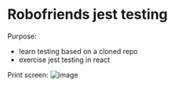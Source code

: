 # Robofriends jest testing

Purpose:
- learn testing based on a cloned repo
- exercise jest testing in react

Print screen:
![image](https://user-images.githubusercontent.com/108252343/222343086-6559825f-e9fd-4fa8-a0f9-e70c228e0506.png)
